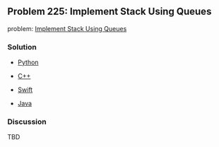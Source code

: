 ## Problem 225: Implement Stack Using Queues

problem: [Implement Stack Using Queues](https://leetcode.com/problems/implement-stack-using-queues/)

### Solution

- [Python](../python/problem225.py)

- [C++](../cpp/problem225.cpp)

- [Swift](../swift/problem225.swift)

- [Java](../java/problem225.java)

### Discussion

TBD

